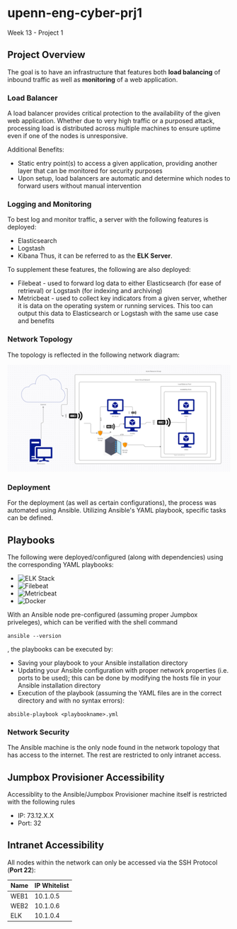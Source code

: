 
# upenn-eng-cyber-prj1
Week 13 - Project 1

## Project  Overview

The goal is to have an infrastructure that features both **load balancing** of inbound traffic as well as **monitoring** of a web application.

### Load Balancer
A load balancer provides critical protection to the availability of the given web application. Whether due to very high traffic or a purposed attack, processing load is distributed across multiple machines to ensure uptime even if one of the nodes is unresponsive.

Additional Benefits:
- Static entry point(s) to access a given application, providing another layer that can be monitored for security purposes
- Upon setup, load balancers are automatic and determine which nodes to forward users without manual intervention

### Logging and Monitoring
To best log and monitor traffic, a server with the following features is deployed:
- Elasticsearch
- Logstash
- Kibana
Thus, it can be referred to as the **ELK Server**.

To supplement these features, the following are also deployed:
- Filebeat - used to forward log data to either Elasticsearch (for ease of retrieval) or Logstash (for indexing and archiving)
- Metricbeat - used to collect key indicators from a given server, whether it is data on the operating system or running services. This too can output this data to Elasticsearch or Logstash with the same use case and benefits

### Network Topology

The topology is reflected in the following network diagram: 

![Net_Topology](img/topology.png)

### Deployment

For the deployment (as well as certain configurations), the process was automated using Ansible. Utilizing Ansible's YAML playbook, specific tasks can be defined.
## Playbooks
The following were deployed/configured (along with dependencies) using the corresponding YAML playbooks:

- ![ELK Stack](yaml/ELK.yaml)
- ![Filebeat](yaml/filebeat.yaml)
- ![Metricbeat](yaml/metricbeat.yaml)
- ![Docker](yaml/docker.yaml)

With an Ansible node pre-configured (assuming proper Jumpbox priveleges), which can be verified with the shell command
```
ansible --version
```
, the playbooks can be executed by:
- Saving your playbook to your Ansible installation directory
- Updating your Ansible configuration with proper network properties (i.e. ports to be used); this can be done by modifying the hosts file in your Ansible installation directory
- Execution of the playbook (assuming the YAML files are in the correct directory and with no syntax errors):
```
absible-playbook <playbookname>.yml
```

### Network Security
The Ansible machine is the only node found in the network topology that has access to the internet. The rest are restricted to only intranet access. 

## Jumpbox Provisioner Accessibility
Accessiblity to the Ansible/Jumpbox Provisioner machine itself is restricted with the following rules
- IP: 73.12.X.X
- Port: 32

## Intranet Accessibility
All nodes within the network can only be accessed via the SSH Protocol (**Port 22**):


| Name     | IP Whitelist        |
|----------|---------------------|
| WEB1     | 10.1.0.5            |
| WEB2     | 10.1.0.6            |
| ELK      | 10.1.0.4            |
